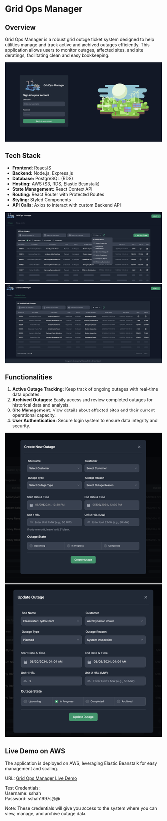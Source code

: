 # Grid Ops Manager

## Overview
Grid Ops Manager is a robust grid outage ticket system designed to help utilities manage and track active and archived outages efficiently. This application allows users to monitor outages, affected sites, and site deratings, facilitating clean and easy bookkeeping.

![Main Page](https://github.com/shahzada-shah/gridopsmanager/blob/main/assets/loginauth.png)

## Tech Stack
- **Frontend**: ReactJS
- **Backend:** Node.js, Express.js
- **Database:** PostgreSQL (RDS)
- **Hosting:** AWS (S3, RDS, Elastic Beanstalk)
- **State Management:** React Context API
- **Routing:** React Router with Protected Routes
- **Styling:** Styled Components
- **API Calls:** Axios to interact with custom Backend API

![Main Page](https://github.com/shahzada-shah/gridopsmanager/blob/main/assets/outagefetch.png)
![Main Page](https://github.com/shahzada-shah/gridopsmanager/blob/main/assets/outagearchive.png)

## Functionalities
1. **Active Outage Tracking:** Keep track of ongoing outages with real-time data updates.
2. **Archived Outages:** Easily access and review completed outages for historical data and analysis.
3. **Site Management:** View details about affected sites and their current operational capacity.
4. **User Authentication:** Secure login system to ensure data integrity and security.

![Main Page](https://github.com/shahzada-shah/gridopsmanager/blob/main/assets/createcrud.png)
![Main Page](https://github.com/shahzada-shah/gridopsmanager/blob/main/assets/updatecrud.png)

## Live Demo on AWS
The application is deployed on AWS, leveraging Elastic Beanstalk for easy management and scaling. 

URL: [Grid Ops Manager Live Demo](http://outagesystem.s3-website-us-east-1.amazonaws.com)

Test Credentials: <br/>
Username: sshah <br/>
Password: sshah1997s@@

Note: These credentials will give you access to the system where you can view, manage, and archive outage data.

